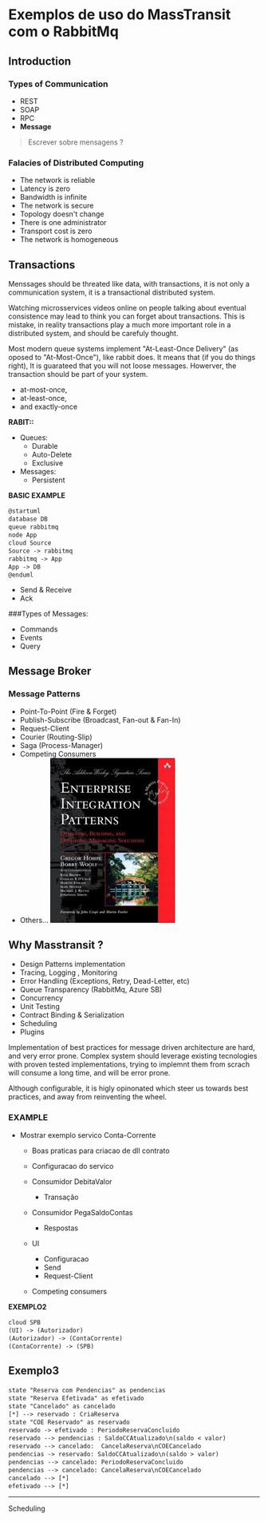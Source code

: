 # Exemplos de uso do MassTransit com o RabbitMq

## Introduction

### Types of Communication
- REST
- SOAP
- RPC
- **Message**

> Escrever sobre mensagens ?

### Falacies of Distributed Computing
- The network is reliable
- Latency is zero
- Bandwidth is infinite
- The network is secure
- Topology doesn't change
- There is one administrator
- Transport cost is zero
- The network is homogeneous

## Transactions

Menssages should be threated like data, with transactions, it is not only a communication system, it is a transactional distributed system.

Watching microsservices videos online on people talking about eventual consistence may lead to think you can forget about transactions. This is mistake, in reality transactions play a much more important role in a distributed system, and should be carefuly thought.

Most modern queue systems implement "At-Least-Once Delivery" (as oposed to "At-Most-Once"), like rabbit does. It means that (if you do things right), It is guarateed that you will not loose messages. Howerver, the transaction should be part of your system.


 - at-most-once, 
 - at-least-once, 
 - and exactly-once

**RABIT::**
- Queues: 
  - Durable
  - Auto-Delete
  - Exclusive
- Messages: 
  - Persistent


**BASIC EXAMPLE**

```plantuml
@startuml
database DB
queue rabbitmq
node App
cloud Source
Source -> rabbitmq 
rabbitmq -> App
App -> DB
@enduml
```  
- Send & Receive
- Ack

###Types of Messages:
- Commands
- Events
- Query

## Message Broker

### Message Patterns
- Point-To-Point (Fire & Forget)
- Publish-Subscribe (Broadcast, Fan-out & Fan-In)
- Request-Client
- Courier (Routing-Slip)
- Saga (Process-Manager)
- Competing Consumers
- Others...
![EIP](img/Enterprise_Integration_Patterns.jpg)


## Why Masstransit ?

- Design Patterns implementation
- Tracing, Logging , Monitoring
- Error Handling (Exceptions, Retry, Dead-Letter, etc)
- Queue Transparency (RabbitMq, Azure SB)
- Concurrency
- Unit Testing
- Contract Binding & Serialization
- Scheduling
- Plugins

Implementation of best practices for message driven architecture are hard, and very error prone. Complex system should leverage existing tecnologies with proven tested implementations, trying to implemnt them from scrach will consume a long time, and will be error prone.

Although configurable, it is higly opinonated which steer us towards best practices, and away from reinventing the wheel.



### EXAMPLE
- Mostrar exemplo servico Conta-Corrente
  - Boas praticas para criacao de dll contrato
  - Configuracao do servico
  - Consumidor DebitaValor
    - Transação

  - Consumidor PegaSaldoContas
    - Respostas

  - UI 
    - Configuracao
    - Send
    - Request-Client

  - Competing consumers


**EXEMPLO2**
```plantuml
cloud SPB
(UI) -> (Autorizador)
(Autorizador) -> (ContaCorrente)
(ContaCorrente) -> (SPB)

```

## Exemplo3
```plantuml
state "Reserva com Pendencias" as pendencias
state "Reserva Efetivada" as efetivado
state "Cancelado" as cancelado
[*] --> reservado : CriaReserva 
state "COE Reservado" as reservado 
reservado -> efetivado : PeriodoReservaConcluido
reservado --> pendencias : SaldoCCAtualizado\n(saldo < valor)
reservado --> cancelado:  CancelaReserva\nCOECancelado
pendencias -> reservado: SaldoCCAtualizado\n(saldo > valor)
pendencias --> cancelado: PeriodoReservaConcluido
pendencias --> cancelado: CancelaReserva\nCOECancelado
cancelado --> [*]
efetivado --> [*]
```




----
Scheduling

